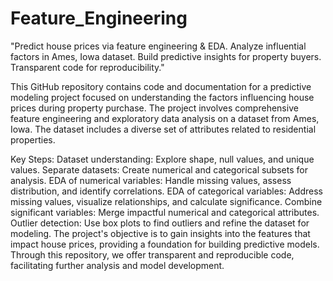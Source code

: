 # Feature_Engineering
"Predict house prices via feature engineering &amp; EDA. Analyze influential factors in Ames, Iowa dataset. Build predictive insights for property buyers. Transparent code for reproducibility."

This GitHub repository contains code and documentation for a predictive modeling project focused on understanding the factors influencing house prices during property purchase. The project involves comprehensive feature engineering and exploratory data analysis on a dataset from Ames, Iowa. The dataset includes a diverse set of attributes related to residential properties.

Key Steps:
Dataset understanding: Explore shape, null values, and unique values.
Separate datasets: Create numerical and categorical subsets for analysis.
EDA of numerical variables: Handle missing values, assess distribution, and identify correlations.
EDA of categorical variables: Address missing values, visualize relationships, and calculate significance.
Combine significant variables: Merge impactful numerical and categorical attributes.
Outlier detection: Use box plots to find outliers and refine the dataset for modeling.
The project's objective is to gain insights into the features that impact house prices, providing a foundation for building predictive models. Through this repository, we offer transparent and reproducible code, facilitating further analysis and model development.

